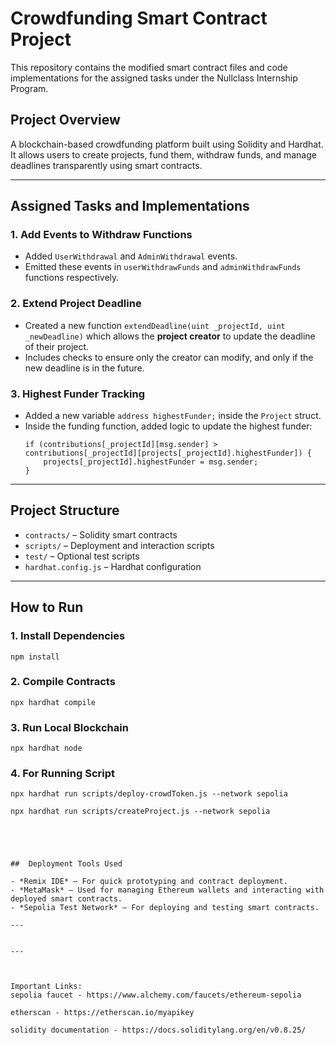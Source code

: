 
# Crowdfunding Smart Contract Project

This repository contains the modified smart contract files and code implementations for the assigned tasks under the Nullclass Internship Program.

##  Project Overview

A blockchain-based crowdfunding platform built using Solidity and Hardhat. It allows users to create projects, fund them, withdraw funds, and manage deadlines transparently using smart contracts.

---

##  Assigned Tasks and Implementations

###  1. Add Events to Withdraw Functions
- Added `UserWithdrawal` and `AdminWithdrawal` events.
- Emitted these events in `userWithdrawFunds` and `adminWithdrawFunds` functions respectively.

###  2. Extend Project Deadline
- Created a new function `extendDeadline(uint _projectId, uint _newDeadline)` which allows the **project creator** to update the deadline of their project.
- Includes checks to ensure only the creator can modify, and only if the new deadline is in the future.

###  3. Highest Funder Tracking
- Added a new variable `address highestFunder;` inside the `Project` struct.
- Inside the funding function, added logic to update the highest funder:
  ```
  if (contributions[_projectId][msg.sender] > contributions[_projectId][projects[_projectId].highestFunder]) {
      projects[_projectId].highestFunder = msg.sender;
  }
  ```

---

##  Project Structure

- `contracts/` – Solidity smart contracts
- `scripts/` – Deployment and interaction scripts
- `test/` – Optional test scripts
- `hardhat.config.js` – Hardhat configuration

---

##  How to Run

### 1. Install Dependencies
```
npm install
```

### 2. Compile Contracts
```
npx hardhat compile
```

### 3. Run Local Blockchain
```
npx hardhat node
```

### 4. For Running Script
```
npx hardhat run scripts/deploy-crowdToken.js --network sepolia

npx hardhat run scripts/createProject.js --network sepolia





##  Deployment Tools Used

- *Remix IDE* – For quick prototyping and contract deployment.
- *MetaMask* – Used for managing Ethereum wallets and interacting with deployed smart contracts.
- *Sepolia Test Network* – For deploying and testing smart contracts.

---


---



Important Links:
sepolia faucet - https://www.alchemy.com/faucets/ethereum-sepolia

etherscan - https://etherscan.io/myapikey

solidity documentation - https://docs.soliditylang.org/en/v0.8.25/




